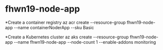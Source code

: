 # fhwn19-node-app

*Create a container registry
az acr create --resource-group fhwn19-node-app --name containerNoderApp --sku Basic

*Create a Kubernetes cluster
az aks create --resource-group fhwn19-node-app --name fhwn19-node-app --node-count 1 --enable-addons monitoring

